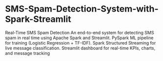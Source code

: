 # SMS-Spam-Detection-System-with-Spark-Streamlit
Real-Time SMS Spam Detection  An end-to-end system for detecting SMS spam in real time using Apache Spark and Streamlit.  PySpark ML pipeline for training (Logistic Regression + TF-IDF).  Spark Structured Streaming for live message classification.  Streamlit dashboard for real-time KPIs, charts, and message tracking
